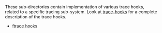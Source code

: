 These sub-directories contain implementation of various trace hooks, related to a specific
tracing sub-system. Look at [trace-hooks](../docs/trace-hooks.md) for a complete description of
the trace hooks.

- [ftrace hooks](ftrace/README.md)